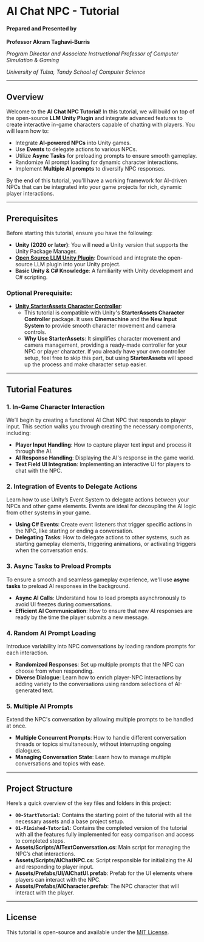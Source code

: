 
# AI Chat NPC - Tutorial

#### **Prepared and Presented by**

**Professor Akram Taghavi-Burris**

*Program Director and Associate Instructional Professor of Computer Simulation & Gaming*

*University of Tulsa, Tandy School of Computer Science*

---

## Overview

Welcome to the **AI Chat NPC Tutorial**! In this tutorial, we will build on top of the open-source **LLM Unity Plugin** and integrate advanced features to create interactive in-game characters capable of chatting with players. You will learn how to:

- Integrate **AI-powered NPCs** into Unity games.
- Use **Events** to delegate actions to various NPCs.
- Utilize **Async Tasks** for preloading prompts to ensure smooth gameplay.
- Randomize AI prompt loading for dynamic character interactions.
- Implement **Multiple AI prompts** to diversify NPC responses.

By the end of this tutorial, you'll have a working framework for AI-driven NPCs that can be integrated into your game projects for rich, dynamic player interactions.

---

## Prerequisites

Before starting this tutorial, ensure you have the following:

- **Unity (2020 or later)**: You will need a Unity version that supports the Unity Package Manager.
- **[Open Source LLM Unity Plugin](https://github.com/undreamai/LLMUnity?tab=readme-ov-file)**: Download and integrate the open-source LLM plugin into your Unity project.
- **Basic Unity & C# Knowledge**: A familiarity with Unity development and C# scripting.

### Optional Prerequisite:

- **[Unity StarterAssets Character Controller](https://assetstore.unity.com/packages/essentials/starter-assets-character-controllers-urp-267961?srsltid=AfmBOoo9hb-T17KsR4mcZ3hLaN8KwV5ukBrp3CbaZ9rDzmBWVBTDAv7S)**: 
   - This tutorial is compatible with Unity's **StarterAssets Character Controller** package. It uses **Cinemachine** and the **New Input System** to provide smooth character movement and camera controls.
   - **Why Use StarterAssets**: It simplifies character movement and camera management, providing a ready-made controller for your NPC or player character. If you already have your own controller setup, feel free to skip this part, but using **StarterAssets** will speed up the process and make character setup easier.

---

## Tutorial Features

### 1. **In-Game Character Interaction**

We’ll begin by creating a functional AI Chat NPC that responds to player input. This section walks you through creating the necessary components, including:

- **Player Input Handling**: How to capture player text input and process it through the AI.
- **AI Response Handling**: Displaying the AI's response in the game world.
- **Text Field UI Integration**: Implementing an interactive UI for players to chat with the NPC.

### 2. **Integration of Events to Delegate Actions**

Learn how to use Unity’s Event System to delegate actions between your NPCs and other game elements. Events are ideal for decoupling the AI logic from other systems in your game.

- **Using C# Events**: Create event listeners that trigger specific actions in the NPC, like starting or ending a conversation.
- **Delegating Tasks**: How to delegate actions to other systems, such as starting gameplay elements, triggering animations, or activating triggers when the conversation ends.

### 3. **Async Tasks to Preload Prompts**

To ensure a smooth and seamless gameplay experience, we'll use **async tasks** to preload AI responses in the background.

- **Async AI Calls**: Understand how to load prompts asynchronously to avoid UI freezes during conversations.
- **Efficient AI Communication**: How to ensure that new AI responses are ready by the time the player submits a new message.

### 4. **Random AI Prompt Loading**

Introduce variability into NPC conversations by loading random prompts for each interaction.

- **Randomized Responses**: Set up multiple prompts that the NPC can choose from when responding.
- **Diverse Dialogue**: Learn how to enrich player-NPC interactions by adding variety to the conversations using random selections of AI-generated text.

### 5. **Multiple AI Prompts**

Extend the NPC's conversation by allowing multiple prompts to be handled at once.

- **Multiple Concurrent Prompts**: How to handle different conversation threads or topics simultaneously, without interrupting ongoing dialogues.
- **Managing Conversation State**: Learn how to manage multiple conversations and topics with ease.

---

<!-- ## Installation

1. **Download the Unity Project**: Clone the repository or download the project folder.
2. **Install the LLM Unity Plugin**: Follow the installation instructions from the [LLM Unity Plugin GitHub Repository](#). Ensure you have properly integrated it into your Unity project.
3. **Install Unity StarterAssets**: 
   - Install the **StarterAssets** package from Unity's **Package Manager** to get access to the **Character Controller** with **Cinemachine** and **New Input System**.
   - [Link to Unity StarterAssets Package](https://github.com/Unity-Technologies/StarterAssets)
4. **Add the Tutorial Script**: Import the provided tutorial script into your Unity project’s `Assets/Scripts` folder.
5. **Set Up the UI**: Implement the provided UI prefab for handling player inputs and displaying AI responses.
6. **Configure AI Model**: Set up and link your AI model or API endpoint in the `AIChatNPC` component.

--->

## Project Structure

Here’s a quick overview of the key files and folders in this project:

- **`00-StartTutorial`**: Contains the starting point of the tutorial with all the necessary assets and a base project setup.
- **`01-Finished-Tutorial`**: Contains the completed version of the tutorial with all the features fully implemented for easy comparison and access to completed steps.
- **Assets/Scripts/AITextConversation.cs**: Main script for managing the NPC’s chat interactions.
- **Assets/Scripts/AIChatNPC.cs**: Script responsible for initializing the AI and responding to player input.
- **Assets/Prefabs/UI/AIChatUI.prefab**: Prefab for the UI elements where players can interact with the NPC.
- **Assets/Prefabs/AICharacter.prefab**: The NPC character that will interact with the player.

---


## License

This tutorial is open-source and available under the [MIT License](LICENSE).

